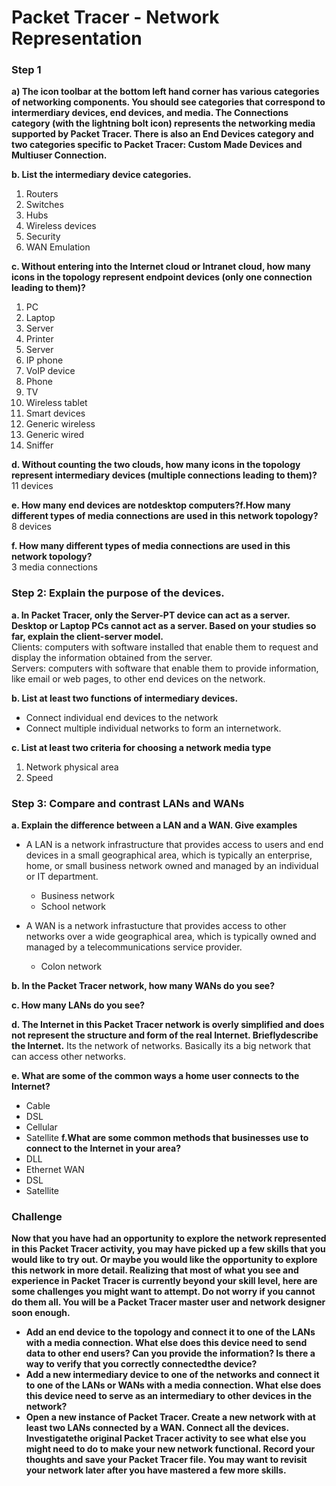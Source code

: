 Packet Tracer - Network Representation
===
### Step 1
**a) The icon toolbar at the bottom left hand corner has various categories of networking components. You should see categories that correspond to intermerdiary devices, end devices, and media. The Connections category (with  the lightning  bolt icon)  represents  the  networking  media  supported  by Packet Tracer. There is also an End Devices category and two categories specific to Packet Tracer: Custom Made Devices and Multiuser Connection.**


**b. List the  intermediary device  categories.**  
1. Routers
2. Switches
3. Hubs
4. Wireless devices
5. Security
6. WAN Emulation

**c. Without entering into the Internet  cloud  or Intranet  cloud,  how  many icons in the topology  represent endpoint  devices  (only one connection  leading  to them)?**  
1. PC
2. Laptop
3. Server
4. Printer
5. Server
6. IP phone
7. VoIP device
8. Phone
9. TV
10. Wireless tablet
11. Smart devices
12. Generic wireless
13. Generic wired
14. Sniffer  

**d. Without counting  the two  clouds, how  many icons in the topology  represent  intermediary devices  (multiple connections  leading  to them)?**  
11 devices

**e. How  many  end  devices  are notdesktop computers?f.How  many  different  types of media connections  are  used  in this network topology?**  
8 devices

**f. How many different types of media connections are used in this network topology?**  
3 media connections


### Step 2: Explain the purpose of the devices.
**a. In Packet Tracer, only the  Server-PT  device  can  act as a server.  Desktop or  Laptop  PCs cannot  act as a server.  Based  on  your studies so far,  explain  the client-server  model.**  
Clients: computers with software installed that enable them to request and display the information obtained from the server.  
Servers: computers with software that enable them to provide information, like email or web pages, to other end devices on the network.  

**b. List at least two  functions  of  intermediary  devices.**  
* Connect individual end devices to the network
* Connect multiple individual networks to form an internetwork.  

**c. List at least two criteria for choosing a network media type**  
1. Network physical area
2. Speed

### Step 3: Compare and contrast LANs and WANs

**a. Explain the difference between a LAN and a WAN. Give examples**  
* A LAN is a network infrastructure that provides access to users and end devices in a small geographical area, which is typically an enterprise, home, or small business network owned and managed by an individual or IT department.
  * Business network
  * School network

* A WAN is a network infrastucture that provides access to other networks over a wide geographical area, which is typically owned and managed by a telecommunications service provider.
  * Colon network

**b. In the Packet Tracer network, how many WANs do you see?**  

**c. How many LANs do you see?**  

**d. The  Internet  in this Packet Tracer  network  is overly  simplified  and  does  not represent  the structure  and form  of  the real  Internet.  Brieflydescribe  the Internet.**
Its the network of networks. Basically its a big network that can access other networks.

**e. What are  some of  the common  ways a home  user  connects to the Internet?**
* Cable
* DSL
* Cellular
* Satellite
**f.What are  some common methods  that businesses use to connect  to the Internet  in your  area?**
* DLL
* Ethernet WAN
* DSL
* Satellite

### Challenge
**Now  that you  have  had  an  opportunity  to explore  the network  represented  in this Packet Tracer  activity, you may have  picked up a few  skills that you would  like to try out. Or  maybe  you would  like the opportunity  to explore  this network  in more  detail. Realizing  that most of  what  you see and  experience  in Packet Tracer  is currently  beyond  your  skill level,  here  are  some challenges  you might  want to attempt. Do not worry  if  you cannot  do them  all. You  will be  a Packet Tracer  master user  and  network  designer  soon  enough.**
* **Add an  end  device  to the topology  and  connect  it to one  of  the LANs with  a media  connection.  What else does  this device  need  to send data  to other  end  users? Can  you provide  the  information?  Is there  a way to verify  that you  correctly connectedthe device?**
* **Add a  new  intermediary  device  to one  of  the networks  and connect it to one  of the  LANs or  WANs with  a media  connection.  What else does  this device  need  to serve  as an intermediary  to other  devices  in the network?**
* **Open  a new  instance of  Packet Tracer.  Create  a new  network  with at least two LANs  connected  by a WAN. Connect  all the devices.  Investigatethe original  Packet Tracer  activity to see what  else you  might need  to do  to make your  new  network  functional.  Record  your  thoughts  and  save  your Packet Tracer  file. You may want  to revisit  your network  later after  you have  mastered  a few  more  skills.**
